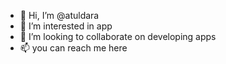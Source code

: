 - 👋 Hi, I’m @atuldara
- 👀 I’m interested in app
- 💞️ I’m looking to collaborate on developing apps
- 📫 you can reach me here 


<!---
atuldara/atuldara is a ✨ special ✨ repository because its `README.md` (this file) appears on your GitHub profile.
You can click the Preview link to take a look at your changes.
--->
